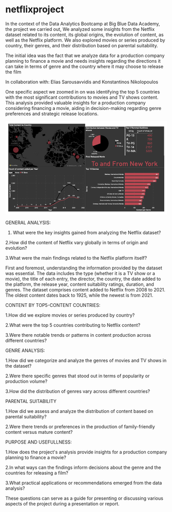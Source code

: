 # netflixproject

In the context of the Data Analytics Bootcamp at Big Blue Data Academy, the project we carried out, We analyzed some insights from the Netflix dataset related to its content, its global origins, the evolution of content, as well as the Netflix platform. We also explored movies or series produced by country, their genres, and their distribution based on parental suitability.

The initial idea was the fact that we analyze data for a production company planning to finance a movie and needs insights regarding the directions it can take in terms of genre and the country where it may choose to release the film

In collaboration with: Elias Sarousavvidis and Konstantinos Nikolopoulos

One specific aspect we zoomed in on was identifying the top 5 countries with the most significant contributions to movies and TV shows content. This analysis provided valuable insights for a production company considering financing a movie, aiding in decision-making regarding genre preferences and strategic release locations.

![Project Image](https://github.com/michaellaev/netflixproject/blob/main/netflix_topfive_content.png?raw=true)


GENERAL ANALYSIS:


1. What were the key insights gained from analyzing the Netflix dataset?

2.How did the content of Netflix vary globally in terms of origin and evolution?

3.What were the main findings related to the Netflix platform itself?

   First and foremost, understanding the information provided by the dataset was essential. The data includes the type (whether it is a TV show or a movie), the title of each entry, the director, the country, the date added to the platform, the release year, content suitability ratings, duration, and genres. The dataset comprises content added to Netflix from 2008 to 2021. The oldest content dates back to 1925, while the newest is from 2021. 

	

CONTENT BY TOP5-CONTENT COUNTRIES:


1.How did we explore movies or series produced by country?

2.What were the top 5 countries contributing to Netflix content?

3.Were there notable trends or patterns in content production across different countries?


GENRE ANALYSIS:


1.How did we categorize and analyze the genres of movies and TV shows in the dataset?

2.Were there specific genres that stood out in terms of popularity or production volume?

3.How did the distribution of genres vary across different countries?


PARENTAL SUITABILITY


1.How did we assess and analyze the distribution of content based on parental suitability?

2.Were there trends or preferences in the production of family-friendly content versus mature content?


PURPOSE AND USEFULLNESS:


1.How does the project's analysis provide insights for a production company planning to finance a movie?

2.In what ways can the findings inform decisions about the genre and the countries for releasing a film?

3.What practical applications or recommendations emerged from the data analysis?


These questions can serve as a guide for presenting or discussing various aspects of the project during a presentation or report.



